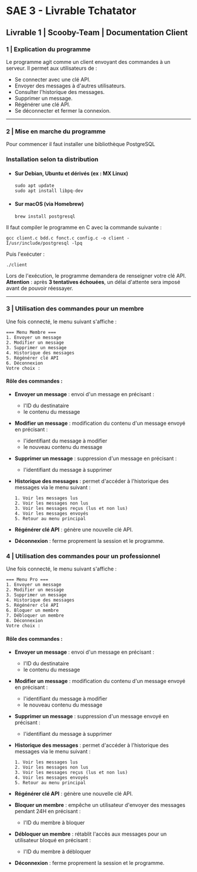 # SAE 3 - Livrable Tchatator

## Livrable 1 | Scooby-Team | Documentation Client

### 1 | Explication du programme

Le programme agit comme un client envoyant des commandes à un serveur. Il permet aux utilisateurs de :

-   Se connecter avec une clé API.
-   Envoyer des messages à d'autres utilisateurs.
-   Consulter l'historique des messages.
-   Supprimer un message.
-   Régénérer une clé API.
-   Se déconnecter et fermer la connexion.

---

### 2 | Mise en marche du programme

Pour commencer il faut installer une bibliothèque PostgreSQL

### **Installation selon ta distribution**

-   #### **Sur Debian, Ubuntu et dérivés (ex : MX Linux)**

    ```
    sudo apt update
    sudo apt install libpq-dev
    ```

-   #### **Sur macOS (via Homebrew)**

    ```
    brew install postgresql
    ```

Il faut compiler le programme en C avec la commande suivante :

```
gcc client.c bdd.c fonct.c config.c -o client -I/usr/include/postgresql -lpq
```

Puis l'exécuter :

```
./client
```

Lors de l'exécution, le programme demandera de renseigner votre clé API.  
**Attention** : après **3 tentatives échouées**, un délai d'attente sera imposé avant de pouvoir réessayer.

---

### 3 | Utilisation des commandes pour un membre

Une fois connecté, le menu suivant s'affiche :

```
=== Menu Membre ===
1. Envoyer un message
2. Modifier un message
3. Supprimer un message
4. Historique des messages
5. Régénérer clé API
6. Déconnexion
Votre choix :
```

#### Rôle des commandes :

-   **Envoyer un message** : envoi d'un message en précisant :

    -   l'ID du destinataire
    -   le contenu du message

-   **Modifier un message** : modification du contenu d'un message envoyé en précisant :

    -   l'identifiant du message à modifier
    -   le nouveau contenu du message

-   **Supprimer un message** : suppression d'un message en précisant :

    -   l'identifiant du message à supprimer

-   **Historique des messages** : permet d'accéder à l'historique des messages via le menu suivant :

    ```
    1. Voir les messages lus
    2. Voir les messages non lus
    3. Voir les messages reçus (lus et non lus)
    4. Voir les messages envoyés
    5. Retour au menu principal
    ```

-   **Régénérer clé API** : génère une nouvelle clé API.

-   **Déconnexion** : ferme proprement la session et le programme.

### 4 | Utilisation des commandes pour un professionnel

Une fois connecté, le menu suivant s'affiche :

```
=== Menu Pro ===
1. Envoyer un message
2. Modifier un message
3. Supprimer un message
4. Historique des messages
5. Régénérer clé API
6. Bloquer un membre
7. Débloquer un membre
8. Déconnexion
Votre choix :
```

#### Rôle des commandes :

-   **Envoyer un message** : envoi d'un message en précisant :

    -   l'ID du destinataire
    -   le contenu du message

-   **Modifier un message** : modification du contenu d'un message envoyé en précisant :

    -   l'identifiant du message à modifier
    -   le nouveau contenu du message

-   **Supprimer un message** : suppression d'un message envoyé en précisant :

    -   l'identifiant du message à supprimer

-   **Historique des messages** : permet d'accéder à l'historique des messages via le menu suivant :

    ```
    1. Voir les messages lus
    2. Voir les messages non lus
    3. Voir les messages reçus (lus et non lus)
    4. Voir les messages envoyés
    5. Retour au menu principal
    ```

-   **Régénérer clé API** : génère une nouvelle clé API.

-   **Bloquer un membre** : empêche un utilisateur d'envoyer des messages pendant 24H en précisant :

    -   l'ID du membre à bloquer

-   **Débloquer un membre** : rétablit l'accès aux messages pour un utilisateur bloqué en précisant :

    -   l'ID du membre à débloquer

-   **Déconnexion** : ferme proprement la session et le programme.
